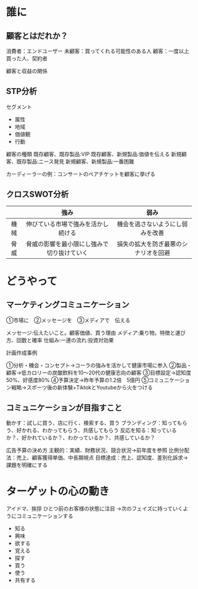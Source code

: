 # 誰に
## 顧客とはだれか？
消費者：エンドユーザー
未顧客：買ってくれる可能性のある人
顧客：一度以上買った人、契約者

顧客と収益の関係

## STP分析
セグメント
- 属性
- 地域
- 価値観
- 行動

顧客の種類
既存顧客、既存製品:VIP
既存顧客、新規製品:価値を伝える
新規顧客、既存製品:ニース発見
新規顧客、新規製品:一番困難

カーディーラーの例：コンサートのペアチケットを顧客に挙げる

## クロスSWOT分析
|  | 強み | 弱み |
|:---:|:---:|:---:|
|機械 |伸びている市場で強みを活かし続ける |機会を逃さないようにし弱みを改善 |
|脅威 |脅威の影響を最小限にし強みで切り抜けていく |損失の拡大を防ぎ最悪のシナリオを回避 |

# どうやって
## マーケティングコミュニケーション
①市場に　②メッセージを　③メディアで　伝える

メッセージ:伝えたいこと。顧客価値、買う理由
メディア:乗り物。特徴と運び方、回数と確率
仕組み:一連の流れ:投資対効果

計画作成事例

①分析・機会・コンセプト→コーラの強みを活かして健康市場に参入
②製品・顧客→低カロリーの炭酸飲料を10～20代の健康志向の顧客
③目標設定→認知度50%、好感度80%
④予算決定→昨年予算の1.2倍　5億円
⑤コミュニケーション戦略→スポーツ後の新体験+TiktokとYoutubeから火をつける

## コミュニケーションが目指すこと
動かす：試しに買う、店に行く、検索する、買う
ブランディング：知ってもらう、好かれる、わかってもらう、共感してもらう
反応を知る：知っているか？、好かれているか？、わかっているか？、共感しているか？

広告予算の決め方
主観的：実績、財務状況、競合状況→前年度を参照
比例分配法：売上、顧客獲得単価、中長期視点
目標達成：売上、認知度、差別化訴求→課題を明確にする

# ターゲットの心の動き
アイドマ、挨拶
ひとつ前のお客様の状態に注目
→次のフェイズに持っていくようにコミュニケーションする

- 知る
- 興味
- 欲する
- 覚える
- 探す
- 買う
- 使う
- 共有する
